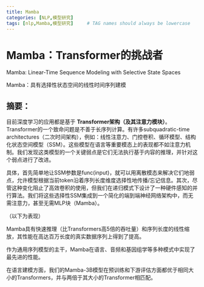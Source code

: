 ```yaml
---
title: Mamba
categories: [NLP,模型研究]
tags: [nlp,Mamba,模型研究]     # TAG names should always be lowercase
---
```


# Mamba：Transformer的挑战者

Mamba: Linear-Time Sequence Modeling with Selective State Spaces

Mamba：具有选择性状态空间的线性时间序列建模



## 摘要：

目前深度学习的应用都是基于 **Transformer架构（及其注意力模块）**。Transformer的一个致命问题是不善于长序列计算。有许多subquadratic-time architectures（二次时间架构），例如：线性注意力、门控卷积、循环模型、结构化状态空间模型（SSM）。这些模型在语言等重要模态上的表现都不如注意力机制。我们发现这类模型的一个关键弱点是它们无法执行基于内容的推理，并针对这个弱点进行了改进。

具体，首先简单地让SSM参数是func(input)，就可以用离散模态来解决它们地弱点，允许模型根据当前token沿着序列长度维度选择性地传播/忘记信息。其次，尽管这种变化阻止了高效卷积的使用，但我们在递归模式下设计了一种硬件感知的并行算法。我们将这些选择性SSM集成到一个简化的端到端神经网络架构中，而无需注意力，甚至无需MLP块（Mamba）。

（以下为表现）

Mamba具有快速推理（比Transformers高5倍的吞吐量）和序列长度的线性缩放，其性能在高达百万长度的真实数据序列上得到了提高。

作为通用序列模型的主干，Mamba在语言、音频和基因组学等多种模式中实现了最先进的性能。

在语言建模方面，我们的Mamba-3B模型在预训练和下游评估方面都优于相同大小的Transformers，并与两倍于其大小的Transformer相匹配。